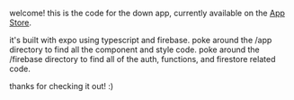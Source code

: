 welcome! this is the code for the down app, currently available on the [App Store](https://apps.apple.com/us/app/down-app/id1601300777).

it's built with expo using typescript and firebase. poke around the /app directory to find all the component and style code. poke around the /firebase directory to find all of the auth, functions, and firestore related code.

thanks for checking it out! :)
